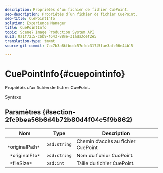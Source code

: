 ```yaml
---
description: Propriétés d’un fichier de fichier CuePoint.
seo-description: Propriétés d’un fichier de fichier CuePoint.
seo-title: CuePointInfo
solution: Experience Manager
title: CuePointInfo
topic: Scene7 Image Production System API
uuid: 0a1f7235-cbb9-4643-88de-31ada3cef2e5
translation-type: tm+mt
source-git-commit: 7bc7b3a86fbcdc57cfdc31745fae3afc06e44b15

---
```



# CuePointInfo{#cuepointinfo}

Propriétés d’un fichier de fichier CuePoint.

Syntaxe

## Paramètres {#section-2fc9bea56b6d4b72b80d4f04c5f9b862}

| Nom | Type | Description |
|---|---|---|
| ` *`originalPath`*` | `xsd:string` | Chemin d’accès au fichier CuePoint. |
| ` *`originalFile`*` | `xsd:string` | Nom du fichier CuePoint. |
| ` *`fileSize`*` | `xsd:int` | Taille du fichier CuePoint. |


